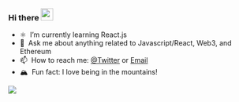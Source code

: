 ### Hi there <a href="https://www.kylemayer.dev"><img src="https://media.giphy.com/media/hvRJCLFzcasrR4ia7z/giphy.gif" width="25px"></a>

- ⚛️ &nbsp;I’m currently learning React.js
- 💬 &nbsp;Ask me about anything related to Javascript/React, Web3, and Ethereum
- 📫 &nbsp;How to reach me: [@Twitter](https://twitter.com/0xMayer) or [Email](x@kylemayer.dev)
- 🏔 &nbsp;Fun fact: I love being in the mountains!

<img src="https://res.cloudinary.com/mountaincloud/image/upload/v1630525900/E7d6BYSWUAE4Os8_4_gsaz9p.png"></img>
